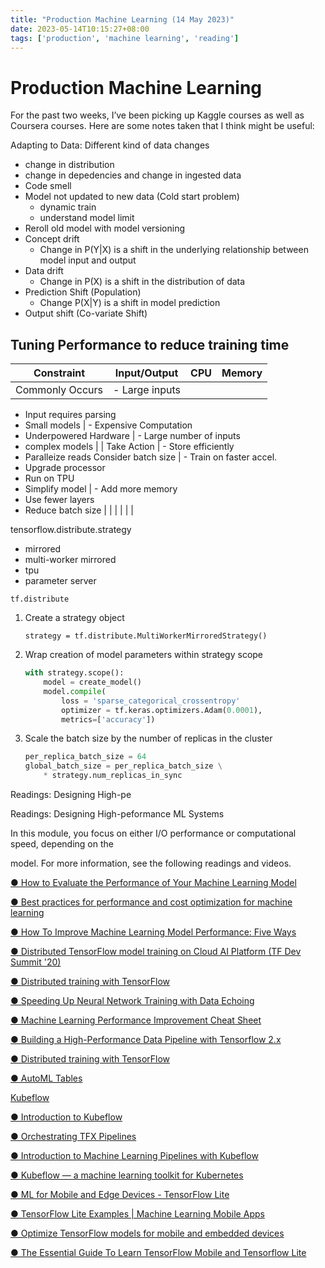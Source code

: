 ```yaml
---
title: "Production Machine Learning (14 May 2023)"
date: 2023-05-14T10:15:27+08:00
tags: ['production', 'machine learning', 'reading']
---
```


# Production Machine Learning

For the past two weeks, I’ve been picking up Kaggle courses as well as Coursera courses. Here are some notes taken that I think might be useful:

Adapting to Data:
Different kind of data changes

- change in distribution
- change in depedencies and change in ingested data
- Code smell
- Model not updated to new data (Cold start problem)
    - dynamic train
    - understand model limit
- Reroll old model with model versioning
- Concept drift
    - Change in P(Y|X) is a shift in the underlying relationship between model input and output
- Data drift
    - Change in P(X) is a shift in the distribution of data
- Prediction Shift (Population)
    - Change P(X|Y) is a shift in model prediction
- Output shift (Co-variate Shift)

## Tuning Performance to reduce training time

| Constraint | Input/Output | CPU | Memory |
| --- | --- | --- | --- |
| Commonly Occurs | - Large inputs
- Input requires parsing
- Small models | - Expensive Computation
- Underpowered Hardware | - Large number of inputs
- complex models |
| Take Action | - Store efficiently
- Paralleize reads
Consider batch size | - Train on faster accel.
- Upgrade processor
- Run on TPU
- Simplify model | - Add more memory
- Use fewer layers
- Reduce batch size |
|  |  |  |  |

tensorflow.distribute.strategy

- mirrored
- multi-worker mirrored
- tpu
- parameter server

`tf.distribute`

1. Create a strategy object
    
    `strategy = tf.distribute.MultiWorkerMirroredStrategy()` 
    
2. Wrap creation of model parameters within strategy scope
    
    ```python
    with strategy.scope():
    	model = create_model()
    	model.compile(
    		loss = 'sparse_categorical_crossentropy'
    		optimizer = tf.keras.optimizers.Adam(0.0001),
    		metrics=['accuracy'])
    ```
    
3. Scale the batch size by the number of replicas in the cluster
    
    ```python
    per_replica_batch_size = 64
    global_batch_size = per_replica_batch_size \
    	* strategy.num_replicas_in_sync
    ```
    

Readings: Designing High-pe

Readings: Designing High-peformance ML Systems

In this module, you focus on either I/O performance or computational speed, depending on the

model. For more information, see the following readings and videos.

[● How to Evaluate the Performance of Your Machine Learning Model](https://www.kdnuggets.com/2020/09/performance-machine-learning-model.html)

[● Best practices for performance and cost optimization for machine learning](https://cloud.google.com/solutions/machine-learning/best-practices-for-ml-performance-cost)

[● How To Improve Machine Learning Model Performance: Five Ways](https://www.anolytics.ai/blog/how-to-improve-machine-learning-model-performance/)

[● Distributed TensorFlow model training on Cloud AI Platform (TF Dev Summit '20)](https://youtu.be/I29_VZ82KW4)

[● Distributed training with TensorFlow](https://www.tensorflow.org/guide/distributed_training)

[● Speeding Up Neural Network Training with Data Echoing](http://ai.googleblog.com/2020/05/speeding-up-neural-network-training.html)

[● Machine Learning Performance Improvement Cheat Sheet](https://machinelearningmastery.com/machine-learning-performance-improvement-cheat-sheet/)

[● Building a High-Performance Data Pipeline with Tensorflow 2.x](https://www.notion.so/Production-Machine-Learning-5c7159c026fa4a31ae3723edcabbbd59?pvs=21)

[● Distributed training with TensorFlow](https://www.tensorflow.org/guide/distributed_training)

[● AutoML Tables](https://cloud.google.com/automl-tables)

[Kubeflow](https://www.kubeflow.org/)

[● Introduction to Kubeflow](https://youtu.be/cTZArDgbIWw)

[● Orchestrating TFX Pipelines](https://www.tensorflow.org/tfx/guide/kubeflow#kubeflow_pipelines)

[● Introduction to Machine Learning Pipelines with Kubeflow](https://rancher.com/blog/2020/introduction-to-machine-learning-pipeline)

[● Kubeflow — a machine learning toolkit for Kubernetes](https://medium.com/@michal.brys/kubeflow-a-machine-learning-toolkit-for-kubernetes-d8686f6c91b6)

[● ML for Mobile and Edge Devices - TensorFlow Lite](https://www.tensorflow.org/lite)

[● TensorFlow Lite Examples | Machine Learning Mobile Apps](https://www.tensorflow.org/lite/examples)

[● Optimize TensorFlow models for mobile and embedded devices](https://developer.arm.com/solutions/machine-learning-on-arm/developer-material/how-to-guides/optimizing-neural-networks-for-mobile-and-embedded-devices-with-tensorflow)

[● The Essential Guide To Learn TensorFlow Mobile and Tensorflow Lite](https://towardsdatascience.com/the-essential-guide-to-learn-tensorflow-mobile-and-tensorflow-lite-a70591687800)